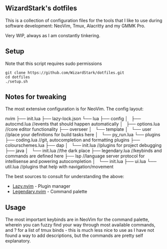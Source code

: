 ## WizardStark's dotfiles

This is a collection of configuration files for the tools that I like to use
during software development: NeoVim, Tmux, Alacritty and my GMMK Pro.

Very WIP, always as I am constantly tinkering.

## Setup

Note that this script requires sudo permissions
```
git clone https://github.com/WizardStark/dotfiles.git
cd dotfiles
./setup.sh
```

## Notes for tweaking

The most extensive configuration is for NeoVim. The config layout:

nvim
├── init.lua
├── lazy-lock.json
└── lua
    ├── config
    │   ├── autocmd.lua //events that should happen automatically
    │   ├── options.lua //core editor functionality
    ├── overseer
    │   └── template
    │       └── user //place your definitions for build tasks here
    │           └── py_run.lua
    └── plugins
        ├── coding.lua //git, autocompletion and formatting plugins
        ├── colourschemes.lua
        ├── dap
        │   └── init.lua //plugins for project debugging
        ├── java
        │   └── init.lua //the dark place
        ├── legendary.lua //keybinds and commands are defined here
        ├── lsp //language server protocol for intellisense and powering autocompletion
        │   └── init.lua
        ├── ui.lua
        └── util.lua //plugins that help with navigation/movement

The best sources to consult for understanding the above:
* [Lazy.nvim](https://github.com/folke/lazy.nvim) - Plugin manager
* [Legendary.nvim](https://github.com/mrjones2014/legendary.nvim) - Command palette

## Usage

The most important keybinds are <space><space> in NeoVim for the command palette,
wherein you can fuzzy find your way through most available commands, and <C-a>? for
a list of tmux binds - this is much less nice to use as I have not found a way to add
descriptions, but the commands are pretty self explanatory.
